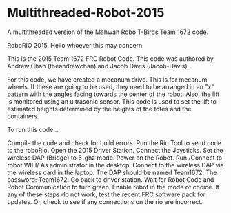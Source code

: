 # Multithreaded-Robot-2015
A multithreaded version of the Mahwah Robo T-Birds Team 1672 code.

RoboRIO 2015. Hello whoever this may concern.

This is the 2015 Team 1672 FRC Robot Code. This code was authored by Andrew Chan (theandrewchan) and Jacob Davis (Jacob-Davis).

For this code, we have created a mecanum drive. This is for mecanum wheels. If these are going to be used, they need to be arranged in an "x" pattern with the angles facing towards the center of the robot. Also, the lift is monitored using an ultrasonic sensor. This code is used to set the lift to estimated heights determined by the heights of the totes and the containers.

To run this code...

Compile the code and check for build errors.
Run the Rio Tool to send code to the roboRio.
Open the 2015 Driver Station.
Connect the Joysticks.
Set the wireless DAP (Bridge) to 5-ghz mode.
Power on the Robot.
Run /Connect to robot WIFI/ As administrator in the desktop.
Connect to the wireless DAP via the wireless card in the laptop. The DAP should be named Team1672. The password: Team1672.
Go back to driver station. Wait for Robot Code and Robot Communication to turn green.
Enable robot in the mode of choice.
If any of these steps do not work, test the recent FRC software pack for updates. Or, check to see if any connections on the rio are incorrect.

